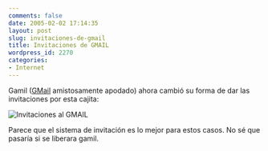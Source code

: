 ```yaml
---
comments: false
date: 2005-02-02 17:14:35
layout: post
slug: invitaciones-de-gmail
title: Invitaciones de GMAIL
wordpress_id: 2270
categories:
- Internet
---
```


Gamil ([GMail](https://gmail.google.com/gmail) amistosamente apodado) ahora cambió su forma de dar las invitaciones por esta cajita:





![Invitaciones al GMAIL](http://www.minid.net/images/gmail-invite.png)





Parece que el sistema de invitación es lo mejor para estos casos. No sé que pasaría si se liberara gamil.




 
